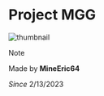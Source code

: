 # Project MGG
![thumbnail](https://i.imgur.com/GCALTOi.png)

 > [!NOTE]
 > Made by **MineEric64**
> 
*Since* 2/13/2023
